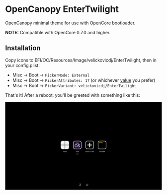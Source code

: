 # OpenCanopy EnterTwilight
OpenCanopy minimal theme for use with OpenCore bootloader.

**NOTE:** Compatible with OpenCore 0.7.0 and higher.

## Installation
Copy icons to EFI/OC/Resources/Image/velickovicdj/EnterTwilight, then in your config.plist:

- Misc -> Boot -> `PickerMode: External`
- Misc -> Boot -> `PickerAttributes: 17` (or whichever [value](https://dortania.github.io/docs/latest/Configuration.html) you prefer)
- Misc -> Boot -> `PickerVariant: velickovicdj/EnterTwilight`

That's it! After a reboot, you'll be greeted with something like this:

![EnterTwilight Preview](/Preview.png)
